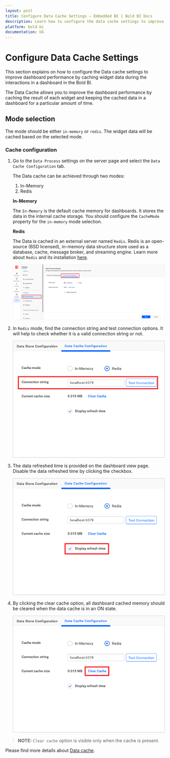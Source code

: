 ```yaml
---
layout: post
title: Configure Data Cache Settings – Embedded BI | Bold BI Docs
description: Learn how to configure the data cache settings to improve dashboard performance by caching widget data during the interactions in a dashboard in the Bold BI.
platform: bold-bi
documentation: UG
---
```


# Configure Data Cache Settings

This section explains on how to configure the Data cache settings to improve dashboard performance by caching widget data during the interactions in a dashboard in the Bold BI.

The Data Cache allows you to improve the dashboard performance by caching the result of each widget and keeping the cached data in a dashboard for a particular amount of time. 

## Mode selection
The mode should be either `in-memory` or `redis`. The widget data will be cached based on the selected mode.

### Cache configuration
1. Go to the `Data Process` settings on the server page and select the `Data Cache Configuration` tab.

    The Data cache can be achieved through two modes:
    1. In-Memory
    2. Redis

    **In-Memory**

    The `In-Memory` is the default cache memory for dashboards. It stores the data in the internal cache storage. You should configure the `CacheMode` property for the `in-memory` mode selection.
    
    **Redis**

    The Data is cached in an external server named `Redis`. Redis is an open-source (BSD licensed), in-memory data structure store used as a database, cache, message broker, and streaming engine. Learn more about `Redis` and its installation [here](https://redis.io/).

    ![DataCache configuration](/static/assets/embedded/site-administration/images/datacache_configuration.png#max-width=100%)

2. In `Redis` mode, find the connection string and test connection options. It will help to check whether it is a valid connection string or not.

    ![Redis test connection](/static/assets/embedded/site-administration/images/Redis_Mode.png#max-width=70%)

3. The data refreshed time is provided on the dashboard view page. Disable the data refreshed time by clicking the checkbox.

    ![DataCache refreshed time](/static/assets/embedded/site-administration/images/display_refresh_time.png#max-width=70%)

4. By clicking the clear cache option, all dashboard cached memory should be cleared when the data cache is in an ON state.

    ![Clear datacache](/static/assets/embedded/site-administration/images/clear_cache.png#max-width=70%)

>**NOTE:** `Clear cache` option is visible only when the cache is present.

Please find more details about [Data cache](/embedded-bi/working-with-dashboards/data-cache/).